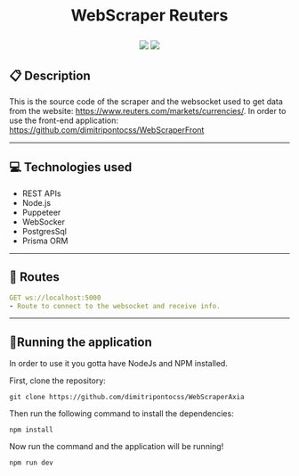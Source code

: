 # <p align = "center"> WebScraper Reuters </p>

<p align = "center">
   <img src="https://img.shields.io/badge/author-dimitripontocss-4dae71?style=flat-square" />
   <img src="https://img.shields.io/github/languages/count/dimitripontocss/projeto22-ReSantuario-back?color=4dae71&style=flat-square" />
</p>

## :clipboard: Description

This is the source code of the scraper and the websocket used to get data from the website: https://www.reuters.com/markets/currencies/.
In order to use the front-end application: https://github.com/dimitripontocss/WebScraperFront

---

## :computer: Technologies used

- REST APIs
- Node.js
- Puppeteer
- WebSocker
- PostgresSql
- Prisma ORM

---

## :rocket: Routes

```yml
GET ws://localhost:5000
- Route to connect to the websocket and receive info.
```

---

## 🏁Running the application

In order to use it you gotta have NodeJs and NPM installed.

First, clone the repository:

```
git clone https://github.com/dimitripontocss/WebScraperAxia
```

Then run the following command to install the dependencies:

```
npm install
```

Now run the command and the application will be running!

```
npm run dev
```
